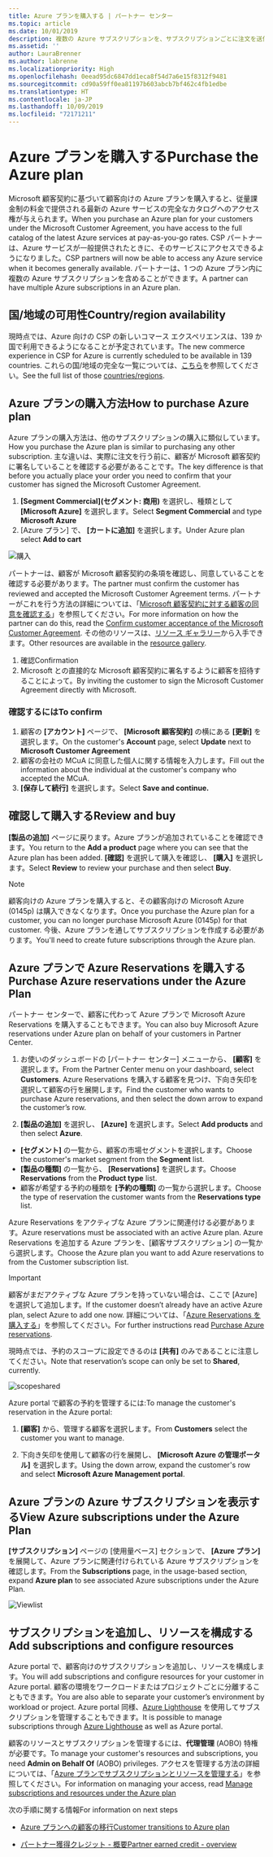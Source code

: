 ```yaml
---
title: Azure プランを購入する | パートナー センター
ms.topic: article
ms.date: 10/01/2019
description: 複数の Azure サブスクリプションを、サブスクリプションごとに注文を送信することなく購入します
ms.assetid: ''
author: LauraBrenner
ms.author: labrenne
ms.localizationpriority: High
ms.openlocfilehash: 0eead95dc6847dd1eca8f54d7a6e15f8312f9481
ms.sourcegitcommit: cd90a59ff0ea81197b603abcb7bf462c4fb1edbe
ms.translationtype: HT
ms.contentlocale: ja-JP
ms.lasthandoff: 10/09/2019
ms.locfileid: "72171211"
---
```

# <a name="purchase-the-azure-plan"></a><span data-ttu-id="c75ec-103">Azure プランを購入する</span><span class="sxs-lookup"><span data-stu-id="c75ec-103">Purchase the Azure plan</span></span>

<span data-ttu-id="c75ec-104">Microsoft 顧客契約に基づいて顧客向けの Azure プランを購入すると、従量課金制の料金で提供される最新の Azure サービスの完全なカタログへのアクセス権が与えられます。</span><span class="sxs-lookup"><span data-stu-id="c75ec-104">When you purchase an Azure plan for your customers under the Microsoft Customer Agreement, you have access to the full catalog of the latest Azure services at pay-as-you-go rates.</span></span> <span data-ttu-id="c75ec-105">CSP パートナーは、Azure サービスが一般提供されたときに、そのサービスにアクセスできるようになりました。</span><span class="sxs-lookup"><span data-stu-id="c75ec-105">CSP partners will now be able to access any Azure service when it becomes generally available.</span></span> <span data-ttu-id="c75ec-106">パートナーは、1 つの Azure プラン内に複数の Azure サブスクリプションを含めることができます。</span><span class="sxs-lookup"><span data-stu-id="c75ec-106">A partner can have multiple Azure subscriptions in an Azure plan.</span></span> 

## <a name="countryregion-availability"></a><span data-ttu-id="c75ec-107">国/地域の可用性</span><span class="sxs-lookup"><span data-stu-id="c75ec-107">Country/region availability</span></span>
<span data-ttu-id="c75ec-108">現時点では、Azure 向けの CSP の新しいコマース エクスペリエンスは、139 か国で利用できるようになることが予定されています。</span><span class="sxs-lookup"><span data-stu-id="c75ec-108">The new commerce experience in CSP for Azure is currently scheduled to be available in 139 countries.</span></span> <span data-ttu-id="c75ec-109">これらの国/地域の完全な一覧については、[こちら](https://query.prod.cms.rt.microsoft.com/cms/api/am/binary/RE3QN0x)を参照してください。</span><span class="sxs-lookup"><span data-stu-id="c75ec-109">See the full list of those [countries/regions](https://query.prod.cms.rt.microsoft.com/cms/api/am/binary/RE3QN0x).</span></span> 

## <a name="how-to-purchase-azure-plan"></a><span data-ttu-id="c75ec-110">Azure プランの購入方法</span><span class="sxs-lookup"><span data-stu-id="c75ec-110">How to purchase Azure plan</span></span>

<span data-ttu-id="c75ec-111">Azure プランの購入方法は、他のサブスクリプションの購入に類似しています。</span><span class="sxs-lookup"><span data-stu-id="c75ec-111">How you purchase the Azure plan is similar to purchasing any other subscription.</span></span> <span data-ttu-id="c75ec-112">主な違いは、実際に注文を行う前に、顧客が Microsoft 顧客契約に署名していることを確認する必要があることです。</span><span class="sxs-lookup"><span data-stu-id="c75ec-112">The key difference is that before you actually place your order you need to confirm that your customer has signed the Microsoft Customer Agreement.</span></span>

1. <span data-ttu-id="c75ec-113">**[Segment Commercial]\(セグメント: 商用\)** を選択し、種類として **[Microsoft Azure]** を選択します。</span><span class="sxs-lookup"><span data-stu-id="c75ec-113">Select **Segment Commercial** and type **Microsoft Azure**</span></span> 
2. <span data-ttu-id="c75ec-114">[Azure プラン] で、 **[カートに追加]** を選択します。</span><span class="sxs-lookup"><span data-stu-id="c75ec-114">Under Azure plan select **Add to cart**</span></span>

![購入](images/azure/Azurepurchase1.png)

<span data-ttu-id="c75ec-116">パートナーは、顧客が Microsoft 顧客契約の条項を確認し、同意していることを確認する必要があります。</span><span class="sxs-lookup"><span data-stu-id="c75ec-116">The partner must confirm the customer has reviewed and accepted the Microsoft Customer Agreement terms.</span></span> <span data-ttu-id="c75ec-117">パートナーがこれを行う方法の詳細については、「[Microsoft 顧客契約に対する顧客の同意を確認する](https://docs.microsoft.com/en-us/partner-center/confirm-customer-agreement)」を参照してください。</span><span class="sxs-lookup"><span data-stu-id="c75ec-117">For more information on how the partner can do this, read the [Confirm customer acceptance of the Microsoft Customer Agreement](https://docs.microsoft.com/en-us/partner-center/confirm-customer-agreement).</span></span> <span data-ttu-id="c75ec-118">その他のリソースは、[リソース ギャラリー](https://partner.microsoft.com/resources/collection/Microsoft-Customer-Agreement-in-the-CSP-program#/)から入手できます。</span><span class="sxs-lookup"><span data-stu-id="c75ec-118">Other resources are available in the [resource gallery](https://partner.microsoft.com/resources/collection/Microsoft-Customer-Agreement-in-the-CSP-program#/).</span></span>

1. <span data-ttu-id="c75ec-119">確認</span><span class="sxs-lookup"><span data-stu-id="c75ec-119">Confirmation</span></span>
2. <span data-ttu-id="c75ec-120">Microsoft との直接的な Microsoft 顧客契約に署名するように顧客を招待することによって。</span><span class="sxs-lookup"><span data-stu-id="c75ec-120">By inviting the customer to sign the Microsoft Customer Agreement directly with Microsoft.</span></span> 

### <a name="to-confirm"></a><span data-ttu-id="c75ec-121">確認するには</span><span class="sxs-lookup"><span data-stu-id="c75ec-121">To confirm</span></span> 

1. <span data-ttu-id="c75ec-122">顧客の **[アカウント]** ページで、 **[Microsoft 顧客契約]** の横にある **[更新]** を選択します。</span><span class="sxs-lookup"><span data-stu-id="c75ec-122">On the customer's **Account** page, select **Update** next to **Microsoft Customer Agreement**</span></span>  
2. <span data-ttu-id="c75ec-123">顧客の会社の MCuA に同意した個人に関する情報を入力します。</span><span class="sxs-lookup"><span data-stu-id="c75ec-123">Fill out the information about the individual at the customer's company who accepted the MCuA.</span></span>
3. <span data-ttu-id="c75ec-124">**[保存して続行]** を選択します。</span><span class="sxs-lookup"><span data-stu-id="c75ec-124">Select **Save and continue.**</span></span>  

## <a name="review-and-buy"></a><span data-ttu-id="c75ec-125">確認して購入する</span><span class="sxs-lookup"><span data-stu-id="c75ec-125">Review and buy</span></span>

<span data-ttu-id="c75ec-126">**[製品の追加]** ページに戻ります。Azure プランが追加されていることを確認できます。</span><span class="sxs-lookup"><span data-stu-id="c75ec-126">You return to the **Add a product** page where you can see that the Azure plan has been added.</span></span> <span data-ttu-id="c75ec-127">**[確認]** を選択して購入を確認し、 **[購入]** を選択します。</span><span class="sxs-lookup"><span data-stu-id="c75ec-127">Select **Review** to review your purchase and then select **Buy**.</span></span> 

>[!Note]
><span data-ttu-id="c75ec-128">顧客向けの Azure プランを購入すると、その顧客向けの Microsoft Azure (0145p) は購入できなくなります。</span><span class="sxs-lookup"><span data-stu-id="c75ec-128">Once you purchase the Azure plan for a customer, you can no longer purchase Microsoft Azure (0145p) for that customer.</span></span> <span data-ttu-id="c75ec-129">今後、Azure プランを通してサブスクリプションを作成する必要があります。</span><span class="sxs-lookup"><span data-stu-id="c75ec-129">You'll need to create future subscriptions through the Azure plan.</span></span>

## <a name="purchase-azure-reservations-under-the-azure-plan"></a><span data-ttu-id="c75ec-130">Azure プランで Azure Reservations を購入する</span><span class="sxs-lookup"><span data-stu-id="c75ec-130">Purchase Azure reservations under the Azure Plan</span></span> 
  
<span data-ttu-id="c75ec-131">パートナー センターで、顧客に代わって Azure プランで Microsoft Azure Reservations を購入することもできます。</span><span class="sxs-lookup"><span data-stu-id="c75ec-131">You can also buy Microsoft Azure reservations under Azure plan on behalf of your customers in Partner Center.</span></span>

1. <span data-ttu-id="c75ec-132">お使いのダッシュボードの [パートナー センター] メニューから、 **[顧客]** を選択します。</span><span class="sxs-lookup"><span data-stu-id="c75ec-132">From the Partner Center menu on your dashboard, select **Customers**.</span></span> <span data-ttu-id="c75ec-133">Azure Reservations を購入する顧客を見つけ、下向き矢印を選択して顧客の行を展開します。</span><span class="sxs-lookup"><span data-stu-id="c75ec-133">Find the customer who wants to purchase Azure reservations, and then select the down arrow to expand the customer’s row.</span></span> 

2. <span data-ttu-id="c75ec-134">**[製品の追加]** を選択し、 **[Azure]** を選択します。</span><span class="sxs-lookup"><span data-stu-id="c75ec-134">Select **Add products** and then select **Azure**.</span></span> 
- <span data-ttu-id="c75ec-135">**[セグメント]** の一覧から、顧客の市場セグメントを選択します。</span><span class="sxs-lookup"><span data-stu-id="c75ec-135">Choose the customer's market segment from the **Segment** list.</span></span> 
- <span data-ttu-id="c75ec-136">**[製品の種類]** の一覧から、 **[Reservations]** を選択します。</span><span class="sxs-lookup"><span data-stu-id="c75ec-136">Choose **Reservations** from the **Product type** list.</span></span> 
- <span data-ttu-id="c75ec-137">顧客が希望する予約の種類を **[予約の種類]** の一覧から選択します。</span><span class="sxs-lookup"><span data-stu-id="c75ec-137">Choose the type of reservation the customer wants from the **Reservations type** list.</span></span> 

<span data-ttu-id="c75ec-138">Azure Reservations をアクティブな Azure プランに関連付ける必要があります。</span><span class="sxs-lookup"><span data-stu-id="c75ec-138">Azure reservations must be associated with an active Azure plan.</span></span> <span data-ttu-id="c75ec-139">Azure Reservations を追加する Azure プランを、[顧客サブスクリプション] の一覧から選択します。</span><span class="sxs-lookup"><span data-stu-id="c75ec-139">Choose the Azure plan you want to add Azure reservations to from the Customer subscription list.</span></span> 

>[!Important] 
><span data-ttu-id="c75ec-140">顧客がまだアクティブな Azure プランを持っていない場合は、ここで [Azure] を選択して追加します。</span><span class="sxs-lookup"><span data-stu-id="c75ec-140">If the customer doesn’t already have an active Azure plan, select Azure to add one now.</span></span> <span data-ttu-id="c75ec-141">詳細については、「[Azure Reservations を購入する](https://docs.microsoft.com/partner-center/azure-reservations-buying#purchase-azure-reservations)」を参照してください。</span><span class="sxs-lookup"><span data-stu-id="c75ec-141">For further instructions read [Purchase Azure reservations](https://docs.microsoft.com/partner-center/azure-reservations-buying#purchase-azure-reservations).</span></span>

<span data-ttu-id="c75ec-142">現時点では、予約のスコープに設定できるのは **[共有]** のみであることに注意してください。</span><span class="sxs-lookup"><span data-stu-id="c75ec-142">Note that reservation’s scope can only be set to **Shared**, currently.</span></span> 

![scopeshared](images/azure/scopeshared.png)

<span data-ttu-id="c75ec-144">Azure portal で顧客の予約を管理するには:</span><span class="sxs-lookup"><span data-stu-id="c75ec-144">To manage the customer's reservation in the Azure portal:</span></span> 

1. <span data-ttu-id="c75ec-145">**[顧客]** から、管理する顧客を選択します。</span><span class="sxs-lookup"><span data-stu-id="c75ec-145">From **Customers** select the customer you want to manage.</span></span> 

2. <span data-ttu-id="c75ec-146">下向き矢印を使用して顧客の行を展開し、 **[Microsoft Azure の管理ポータル]** を選択します。</span><span class="sxs-lookup"><span data-stu-id="c75ec-146">Using the down arrow, expand the customer's row and select **Microsoft Azure Management portal**.</span></span>  
 
## <a name="view-azure-subscriptions-under-the-azure-plan"></a><span data-ttu-id="c75ec-147">Azure プランの Azure サブスクリプションを表示する</span><span class="sxs-lookup"><span data-stu-id="c75ec-147">View Azure subscriptions under the Azure Plan</span></span> 

<span data-ttu-id="c75ec-148">**[サブスクリプション]** ページの [使用量ベース] セクションで、 **[Azure プラン]** を展開して、Azure プランに関連付けられている Azure サブスクリプションを確認します。</span><span class="sxs-lookup"><span data-stu-id="c75ec-148">From the **Subscriptions** page, in the usage-based section, expand **Azure plan** to see associated Azure subscriptions under the Azure Plan.</span></span>

![Viewlist](images/azure/viewlist.png)


## <a name="add-subscriptions-and-configure-resources"></a><span data-ttu-id="c75ec-150">サブスクリプションを追加し、リソースを構成する</span><span class="sxs-lookup"><span data-stu-id="c75ec-150">Add subscriptions and configure resources</span></span>

<span data-ttu-id="c75ec-151">Azure portal で、顧客向けのサブスクリプションを追加し、リソースを構成します。</span><span class="sxs-lookup"><span data-stu-id="c75ec-151">You will add subscriptions and configure resources for your customer in Azure portal.</span></span> <span data-ttu-id="c75ec-152">顧客の環境をワークロードまたはプロジェクトごとに分離することもできます。</span><span class="sxs-lookup"><span data-stu-id="c75ec-152">You are also able to separate your customer’s environment by workload or project.</span></span> <span data-ttu-id="c75ec-153">Azure portal 同様、[Azure Lighthouse](https://azure.microsoft.com/services/azure-lighthouse/) を使用してサブスクリプションを管理することもできます。</span><span class="sxs-lookup"><span data-stu-id="c75ec-153">It is possible to manage subscriptions through [Azure Lighthouse](https://azure.microsoft.com/services/azure-lighthouse/) as well as Azure portal.</span></span> 

<span data-ttu-id="c75ec-154">顧客のリソースとサブスクリプションを管理するには、**代理管理** (AOBO) 特権が必要です。</span><span class="sxs-lookup"><span data-stu-id="c75ec-154">To manage your customer's resources and subscriptions, you need **Admin on Behalf Of** (AOBO) privileges.</span></span> <span data-ttu-id="c75ec-155">アクセスを管理する方法の詳細については、「[Azure プランでサブスクリプションとリソースを管理する](azure-plan-manage.md)」を参照してください。</span><span class="sxs-lookup"><span data-stu-id="c75ec-155">For information on managing your access, read [Manage subscriptions and resources under the Azure plan](azure-plan-manage.md)</span></span>

<span data-ttu-id="c75ec-156">次の手順に関する情報</span><span class="sxs-lookup"><span data-stu-id="c75ec-156">For information on next steps</span></span>

- [<span data-ttu-id="c75ec-157">Azure プランへの顧客の移行</span><span class="sxs-lookup"><span data-stu-id="c75ec-157">Customer transitions to Azure plan</span></span>](azure-plan-transition.md)

- [<span data-ttu-id="c75ec-158">パートナー獲得クレジット - 概要</span><span class="sxs-lookup"><span data-stu-id="c75ec-158">Partner earned credit - overview</span></span>](partner-earned-credit.md)







            




    

  













    



    